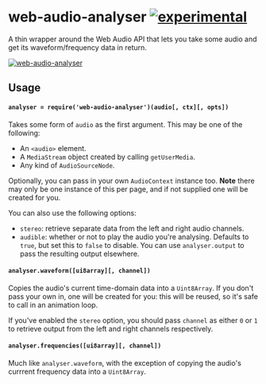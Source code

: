 # web-audio-analyser [![experimental](http://hughsk.github.io/stability-badges/dist/experimental.svg)](http://github.com/hughsk/stability-badges) #

A thin wrapper around the Web Audio API that lets you take some audio and get
its waveform/frequency data in return.

[![web-audio-analyser](https://nodei.co/npm/web-audio-analyser.png?mini=true)](https://nodei.co/npm/web-audio-analyser)

## Usage ##

#### `analyser = require('web-audio-analyser')(audio[, ctx][, opts])` ####

Takes some form of `audio` as the first argument. This may be one of the
following:

* An `<audio>` element.
* A `MediaStream` object created by calling `getUserMedia`.
* Any kind of `AudioSourceNode`.

Optionally, you can pass in your own `AudioContext` instance too. **Note** there
may only be one instance of this per page, and if not supplied one will be
created for you.

You can also use the following options:

* `stereo`: retrieve separate data from the left and right audio channels.
* `audible`: whether or not to play the audio you're analysing. Defaults to
  `true`, but set this to `false` to disable. You can use `analyser.output`
  to pass the resulting output elsewhere.


#### `analyser.waveform([ui8array][, channel])` ####

Copies the audio's current time-domain data into a `Uint8Array`. If you don't
pass your own in, one will be created for you: this will be reused, so it's
safe to call in an animation loop.

If you've enabled the `stereo` option, you should pass `channel` as either
`0` or `1` to retrieve output from the left and right channels respectively.

#### `analyser.frequencies([ui8array][, channel])` ####

Much like `analyser.waveform`, with the exception of copying the audio's
currrent frequency data into a `Uint8Array`.
